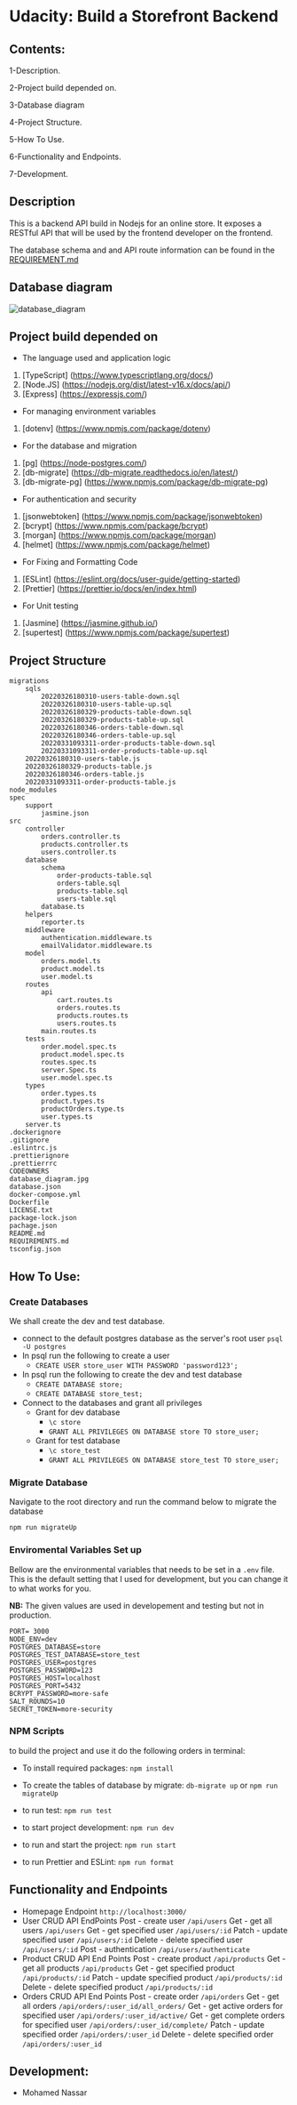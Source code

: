 # Udacity: Build a Storefront Backend

## Contents:

1-Description.

2-Project build depended on.

3-Database diagram

4-Project Structure.

5-How To Use.

6-Functionality and Endpoints.

7-Development.

## Description

This is a backend API build in Nodejs for an online store. It exposes a RESTful API that will be used by the frontend developer on the frontend.

The database schema and and API route information can be found in the [REQUIREMENT.md](REQUIREMENTS.md)

## Database diagram

![database_diagram](database_diagram.jpg)

## Project build depended on

- The language used and application logic

1. [TypeScript] (https://www.typescriptlang.org/docs/)
2. [Node.JS] (https://nodejs.org/dist/latest-v16.x/docs/api/)
3. [Express] (https://expressjs.com/)

- For managing environment variables

1. [dotenv] (https://www.npmjs.com/package/dotenv)

- For the database and migration

1. [pg] (https://node-postgres.com/)
2. [db-migrate] (https://db-migrate.readthedocs.io/en/latest/)
3. [db-migrate-pg] (https://www.npmjs.com/package/db-migrate-pg)

- For authentication and security

1. [jsonwebtoken] (https://www.npmjs.com/package/jsonwebtoken)
2. [bcrypt] (https://www.npmjs.com/package/bcrypt)
3. [morgan] (https://www.npmjs.com/package/morgan)
4. [helmet] (https://www.npmjs.com/package/helmet)

- For Fixing and Formatting Code

1. [ESLint] (https://eslint.org/docs/user-guide/getting-started)
2. [Prettier] (https://prettier.io/docs/en/index.html)

- For Unit testing

1. [Jasmine] (https://jasmine.github.io/)
2. [supertest] (https://www.npmjs.com/package/supertest)

## Project Structure

```
migrations
    sqls
        20220326180310-users-table-down.sql
        20220326180310-users-table-up.sql
        20220326180329-products-table-down.sql
        20220326180329-products-table-up.sql
        20220326180346-orders-table-down.sql
        20220326180346-orders-table-up.sql
        20220331093311-order-products-table-down.sql
        20220331093311-order-products-table-up.sql
    20220326180310-users-table.js
    20220326180329-products-table.js
    20220326180346-orders-table.js
    20220331093311-order-products-table.js
node_modules
spec
    support
        jasmine.json
src
    controller
        orders.controller.ts
        products.controller.ts
        users.controller.ts
    database
        schema
            order-products-table.sql
            orders-table.sql
            products-table.sql
            users-table.sql
        database.ts
    helpers
        reporter.ts
    middleware
        authentication.middleware.ts
        emailValidator.middleware.ts
    model
        orders.model.ts
        product.model.ts
        user.model.ts
    routes
        api
            cart.routes.ts
            orders.routes.ts
            products.routes.ts
            users.routes.ts
        main.routes.ts
    tests
        order.model.spec.ts
        product.model.spec.ts
        routes.spec.ts
        server.Spec.ts
        user.model.spec.ts
    types
        order.types.ts
        product.types.ts
        productOrders.type.ts
        user.types.ts
    server.ts
.dockerignore
.gitignore
.eslintrc.js
.prettierignore
.prettierrrc
CODEOWNERS
database_diagram.jpg
database.json
docker-compose.yml
Dockerfile
LICENSE.txt
package-lock.json
pachage.json
README.md
REQUIREMENTS.md
tsconfig.json

```

## How To Use:

### Create Databases

We shall create the dev and test database.

- connect to the default postgres database as the server's root user `psql -U postgres`
- In psql run the following to create a user
  - `CREATE USER store_user WITH PASSWORD 'password123';`
- In psql run the following to create the dev and test database
  - `CREATE DATABASE store;`
  - `CREATE DATABASE store_test;`
- Connect to the databases and grant all privileges
  - Grant for dev database
    - `\c store`
    - `GRANT ALL PRIVILEGES ON DATABASE store TO store_user;`
  - Grant for test database
    - `\c store_test`
    - `GRANT ALL PRIVILEGES ON DATABASE store_test TO store_user;`

### Migrate Database

Navigate to the root directory and run the command below to migrate the database

`npm run migrateUp`

### Enviromental Variables Set up

Bellow are the environmental variables that needs to be set in a `.env` file. This is the default setting that I used for development, but you can change it to what works for you.

**NB:** The given values are used in developement and testing but not in production.

```
PORT= 3000
NODE_ENV=dev
POSTGRES_DATABASE=store
POSTGRES_TEST_DATABASE=store_test
POSTGRES_USER=postgres
POSTGRES_PASSWORD=123
POSTGRES_HOST=localhost
POSTGRES_PORT=5432
BCRYPT_PASSWORD=more-safe
SALT_ROUNDS=10
SECRET_TOKEN=more-security

```

### NPM Scripts

to build the project and use it do the following orders in terminal:

- To install required packages: `npm install`

- To create the tables of database by migrate: `db-migrate up` or `npm run migrateUp`

- to run test: `npm run test`

- to start project development: `npm run dev`

- to run and start the project: `npm run start`

- to run Prettier and ESLint: `npm run format`

## Functionality and Endpoints

- Homepage Endpoint
  `http://localhost:3000/`
- User CRUD API EndPoints
  Post - create user
  `/api/users`
  Get - get all users
  `/api/users`
  Get - get specified user
  `/api/users/:id`
  Patch - update specified user
  `/api/users/:id`
  Delete - delete specified user
  `/api/users/:id`
  Post - authentication
  `/api/users/authenticate`
- Product CRUD API End Points
  Post - create product
  `/api/products`
  Get - get all products
  `/api/products`
  Get - get specified product
  `/api/products/:id`
  Patch - update specified product
  `/api/products/:id`
  Delete - delete specified product
  `/api/products/:id`
- Orders CRUD API End Points
  Post - create order
  `/api/orders`
  Get - get all orders
  `/api/orders/:user_id/all_orders/`
  Get - get active orders for specified user
  `/api/orders/:user_id/active/`
  Get - get complete orders for specified user
  `/api/orders/:user_id/complete/`
  Patch - update specified order
  `/api/orders/:user_id`
  Delete - delete specified order
  `/api/orders/:user_id`

## Development:

- Mohamed Nassar

